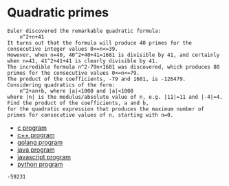 # Quadratic primes

```
Euler discovered the remarkable quadratic formula:
    n^2+n+41
It turns out that the formula will produce 40 primes for the consecutive integer values 0<=n<=39.
However, when n=40, 40^2+40+41=1681 is divisible by 41, and certainly when n=41, 41^2+41+41 is clearly divisible by 41.
The incredible formula n^2-79n+1601 was discovered, which produces 80 primes for the consecutive values 0<=n<=79.
The product of the coefficients, -79 and 1601, is -126479.
Considering quadratics of the form:
    n^2+an+b, where |a|<1000 and |a|<1000
where |n| is the modulus/absolute value of n, e.g. |11|=11 and |-4|=4.
Find the product of the coefficients, a and b,
for the quadratic expression that produces the maximum number of primes for consecutive values of n, starting with n=0.
```

* [c program](Problem027.c)
* [c++ program](Problem027.cpp)
* [golang program](Problem027.go)
* [java program](Problem027.java)
* [javascript program](Problem027.js)
* [python program](Problem027.py)

```
-59231
```
